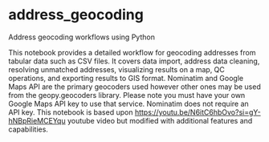 # address_geocoding
Address geocoding workflows using Python

This notebook provides a detailed workflow for geocoding addresses from tabular data such as CSV files. It covers data import, address data cleaning, resolving unmatched addresses, visualizing results on a map, QC operations, and exporting results to GIS format. Nominatim and Google Maps API are the primary geocoders used however other ones may be used from the geopy.geocoders library. Please note you must have your own Google Maps API key to use that service. Nominatim does not require an API key. This notebook is based upon https://youtu.be/N6itC6hbOvo?si=gY-hNBpRieMCEYqu youtube video but modified with additional features and capabilities.
